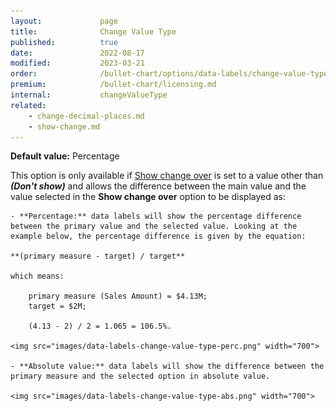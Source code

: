 ```yaml
---
layout:             page
title:              Change Value Type
published:          true
date:               2022-08-17
modified:   	    2023-03-21
order:              /bullet-chart/options/data-labels/change-value-type
premium:            /bullet-chart/licensing.md
internal:           changeValueType
related:
    - change-decimal-places.md
    - show-change.md
---
```

**Default value:** Percentage

This option is only available if [Show change over](show-change.md) is set to a value other than ***(Don't show)*** and allows the difference between the main value and the value selected in the **Show change over** option to be displayed as:

    - **Percentage:** data labels will show the percentage difference between the primary value and the selected value. Looking at the example below, the percentage difference is given by the equation:

    **(primary measure - target) / target** 

    which means:

        primary measure (Sales Amount) = $4.13M; 
        target = $2M;
        
        (4.13 - 2) / 2 = 1.065 = 106.5%.

    <img src="images/data-labels-change-value-type-perc.png" width="700">

    - **Absolute value:** data labels will show the difference between the primary measure and the selected option in absolute value.

    <img src="images/data-labels-change-value-type-abs.png" width="700">
